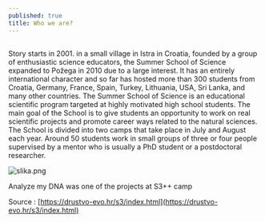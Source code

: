 ```yaml
---
published: true
title: Who we are?
---
```

## 

Story starts in 2001. in a small village in Istra in Croatia, founded by a group of enthusiastic science educators, the Summer School of Science expanded to Požega in 2010 due to a large interest. It has an entirely international character and so far has hosted more than 300 students from Croatia, Germany, France, Spain, Turkey, Lithuania, USA, Sri Lanka, and many other countries. The Summer School of Science is an educational scientific program targeted at highly motivated high school students. The main goal of the School is to give students an opportunity to work on real scientific projects and promote career ways related to the natural sciences. The School is divided into two camps that take place in July and August each year. Around 50 students work in small groups of three or four people supervised by a mentor who is usually a PhD student or a postdoctoral researcher.

![slika.png](myDNA/_posts/slika.png)


Analyze my DNA was one of the projects at S3++ camp

Source : [https://drustvo-evo.hr/s3/index.html](https://drustvo-evo.hr/s3/index.html)

